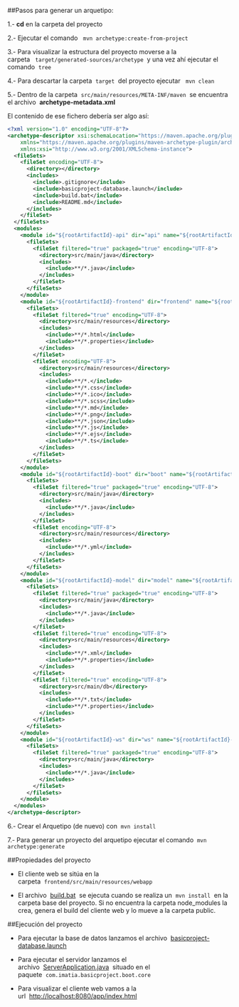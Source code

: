 ##Pasos para generar un arquetipo:

1.- **cd** en la carpeta del proyecto

2.- Ejecutar el comando&nbsp;&nbsp;&nbsp;``mvn archetype:create-from-project``

3.- Para visualizar la estructura del proyecto moverse a la carpeta&nbsp;&nbsp;&nbsp;``target/generated-sources/archetype``&nbsp;&nbsp;y una vez ahí ejecutar el comando&nbsp;&nbsp;``tree``

4.- Para descartar la carpeta&nbsp;&nbsp;``target``&nbsp;&nbsp;del proyecto ejecutar&nbsp;&nbsp;&nbsp;``mvn clean``

5.- Dentro de la carpeta&nbsp;&nbsp;``src/main/resources/META-INF/maven``&nbsp;&nbsp;se encuentra el archivo&nbsp;&nbsp;**archetype-metadata.xml**

El contenido de ese fichero debería ser algo así:

```xml
<?xml version="1.0" encoding="UTF-8"?>
<archetype-descriptor xsi:schemaLocation="https://maven.apache.org/plugins/maven-archetype-plugin/archetype-descriptor/1.1.0 http://maven.apache.org/xsd/archetype-descriptor-1.1.0.xsd" name="basicproject"
    xmlns="https://maven.apache.org/plugins/maven-archetype-plugin/archetype-descriptor/1.1.0"
    xmlns:xsi="http://www.w3.org/2001/XMLSchema-instance">
  <fileSets>
    <fileSet encoding="UTF-8">
      <directory></directory>
      <includes>
        <include>.gitignore</include>
        <include>basicproject-database.launch</include>
        <include>build.bat</include>
        <include>README.md</include>
      </includes>
    </fileSet>
  </fileSets>
  <modules>
    <module id="${rootArtifactId}-api" dir="api" name="${rootArtifactId}-api">
      <fileSets>
        <fileSet filtered="true" packaged="true" encoding="UTF-8">
          <directory>src/main/java</directory>
          <includes>
            <include>**/*.java</include>
          </includes>
        </fileSet>
      </fileSets>
    </module>
    <module id="${rootArtifactId}-frontend" dir="frontend" name="${rootArtifactId}-frontend">
      <fileSets>
        <fileSet filtered="true" encoding="UTF-8">
          <directory>src/main/resources</directory>
          <includes>
            <include>**/*.html</include>
            <include>**/*.properties</include>
          </includes>
        </fileSet>
        <fileSet encoding="UTF-8">
          <directory>src/main/resources</directory>
          <includes>
            <include>**/*.</include>
            <include>**/*.css</include>
            <include>**/*.ico</include>
            <include>**/*.scss</include>
            <include>**/*.md</include>
            <include>**/*.png</include>
            <include>**/*.json</include>
            <include>**/*.js</include>
            <include>**/*.ejs</include>
            <include>**/*.ts</include>
          </includes>
        </fileSet>
      </fileSets>
    </module>
    <module id="${rootArtifactId}-boot" dir="boot" name="${rootArtifactId}-boot">
      <fileSets>
        <fileSet filtered="true" packaged="true" encoding="UTF-8">
          <directory>src/main/java</directory>
          <includes>
            <include>**/*.java</include>
          </includes>
        </fileSet>
        <fileSet encoding="UTF-8">
          <directory>src/main/resources</directory>
          <includes>
            <include>**/*.yml</include>
          </includes>
        </fileSet>
      </fileSets>
    </module>
    <module id="${rootArtifactId}-model" dir="model" name="${rootArtifactId}-model">
      <fileSets>
        <fileSet filtered="true" packaged="true" encoding="UTF-8">
          <directory>src/main/java</directory>
          <includes>
            <include>**/*.java</include>
          </includes>
        </fileSet>
        <fileSet filtered="true" encoding="UTF-8">
          <directory>src/main/resources</directory>
          <includes>
            <include>**/*.xml</include>
            <include>**/*.properties</include>
          </includes>
        </fileSet>
        <fileSet filtered="true" encoding="UTF-8">
          <directory>src/main/db</directory>
          <includes>
            <include>**/*.txt</include>
            <include>**/*.properties</include>
          </includes>
        </fileSet>
      </fileSets>
    </module>
    <module id="${rootArtifactId}-ws" dir="ws" name="${rootArtifactId}-ws">
      <fileSets>
        <fileSet filtered="true" packaged="true" encoding="UTF-8">
          <directory>src/main/java</directory>
          <includes>
            <include>**/*.java</include>
          </includes>
        </fileSet>
      </fileSets>
    </module>
  </modules>
</archetype-descriptor>

```

6.- Crear el Arquetipo (de nuevo) con&nbsp;&nbsp;``mvn install``

7.- Para generar un proyecto del arquetipo ejecutar el comando&nbsp;&nbsp;``mvn archetype:generate``

##Propiedades del proyecto


- El cliente web se sitúa en la carpeta&nbsp;&nbsp;``frontend/src/main/resources/webapp``

- El archivo&nbsp;&nbsp;[build.bat](https://gitbucket.imatia.com/gitbucket/Ontimize/basicproject/blob/master/build.bat)&nbsp;&nbsp;se ejecuta cuando se realiza un&nbsp;&nbsp;``mvn install``&nbsp;&nbsp;en la carpeta base del proyecto.
Si no encuentra la carpeta node_modules la crea, genera el build del cliente web y lo mueve a la carpeta public.


##Ejecución del proyecto

- Para ejecutar la base de datos lanzamos el archivo&nbsp;&nbsp;[basicproject-database.launch](https://gitbucket.imatia.com/gitbucket/Ontimize/basicproject/blob/master/basicproject-database.launch)

- Para ejecutar el servidor lanzamos el archivo&nbsp;&nbsp;[ServerApplication.java](https://gitbucket.imatia.com/gitbucket/Ontimize/basicproject/blob/master/boot/src/main/java/com/imatia/basicproject/boot/core/ServerApplication.java)&nbsp;&nbsp;situado en el paquete&nbsp;&nbsp;``com.imatia.basicproject.boot.core``

- Para visualizar el cliente web vamos a la url&nbsp;&nbsp;[http://localhost:8080/app/index.html](http://localhost:8080/app/index.html)
